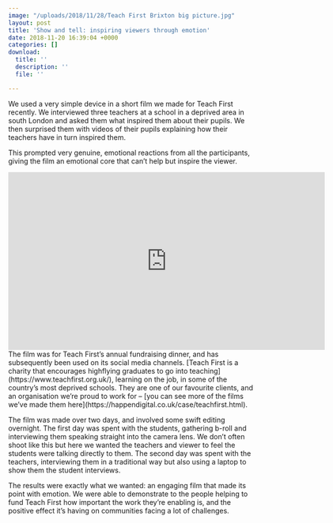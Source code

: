 ```yaml
---
image: "/uploads/2018/11/28/Teach First Brixton big picture.jpg"
layout: post
title: 'Show and tell: inspiring viewers through emotion'
date: 2018-11-20 16:39:04 +0000
categories: []
download:
  title: ''
  description: ''
  file: ''

---
```

We used a very simple device in a short film we made for Teach First recently. We interviewed three teachers at a school in a deprived area in south London and asked them what inspired them about their pupils. We then surprised them with videos of their pupils explaining how their teachers have in turn inspired them.

This prompted very genuine, emotional reactions from all the participants, giving the film an emotional core that can’t help but inspire the viewer.
<iframe width="640" height="360" src="https://www.youtube.com/embed/Vg1vJLDTNrs" frameborder="0" allow="accelerometer; autoplay; encrypted-media; gyroscope; picture-in-picture" allowfullscreen></iframe>
The film was for Teach First’s annual fundraising dinner, and has subsequently been used on its social media channels. [Teach First is a charity that encourages highflying graduates to go into teaching](https://www.teachfirst.org.uk/), learning on the job, in some of the country’s most deprived schools. They are one of our favourite clients, and an organisation we’re proud to work for – [you can see more of the films we’ve made them here](https://happendigital.co.uk/case/teachfirst.html).

The film was made over two days, and involved some swift editing overnight. The first day was spent with the students, gathering b-roll and interviewing them speaking straight into the camera lens. We don’t often shoot like this but here we wanted the teachers and viewer to feel the students were talking directly to them. The second day was spent with the teachers, interviewing them in a traditional way but also using a laptop to show them the student interviews.

The results were exactly what we wanted: an engaging film that made its point with emotion. We were able to demonstrate to the people helping to fund Teach First how important the work they’re enabling is, and the positive effect it’s having on communities facing a lot of challenges.